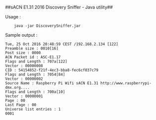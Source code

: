 ##sACN E1.31 2016 Discovery Sniffer - Java utility##

Usage :

		java -jar DiscoverySniffer.jar

Sample output :

    Tue, 25 Oct 2016 20:48:59 CEST /192.168.2.134 [122]
    Preamble size : 0010[16]
    Post size : 0000
    ACN Packet id : ASC-E1.17
    Flags and Length : 707a[122]
    Vector : 00000008
    CID : 54154852-f21f-4ec3-bba8-fec6cf037c79
    Flags and Length : 7054[84]
    Vector : 00000002
    Source Name : Raspberry Pi Wifi sACN E1.31 http://www.raspberrypi-dmx.org....
    Flags and Length : 700a[10]
    Vector : 00000001
    Page : 00
    Last Page : 00
    Universe list entries : 1
    0001